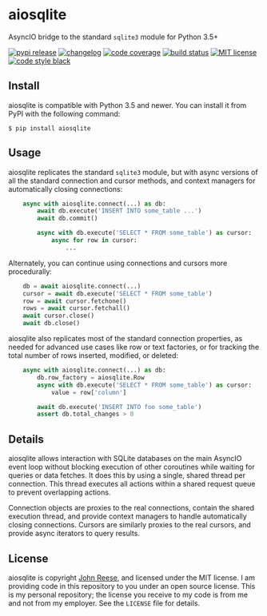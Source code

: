 aiosqlite
=========

AsyncIO bridge to the standard `sqlite3` module for Python 3.5+

[![pypi release](https://img.shields.io/pypi/v/aiosqlite.svg)](https://pypi.org/project/aiosqlite)
[![changelog](https://img.shields.io/badge/change-log-blue)](https://github.com/jreese/aiosqlite/blob/master/CHANGELOG.md)
[![code coverage](https://img.shields.io/codecov/c/github/jreese/aiosqlite/master.svg)](https://codecov.io/gh/jreese/aiosqlite)
[![build status](https://github.com/jreese/aiosqlite/workflows/Build/badge.svg)](https://github.com/jreese/aiosqlite/actions)
[![MIT license](https://img.shields.io/pypi/l/aiosqlite.svg)](https://github.com/jreese/aiosqlite/blob/master/LICENSE)
[![code style black](https://img.shields.io/badge/code%20style-black-000000.svg)](https://github.com/ambv/black)


Install
-------

aiosqlite is compatible with Python 3.5 and newer.
You can install it from PyPI with the following command:

    $ pip install aiosqlite


Usage
-----

aiosqlite replicates the standard `sqlite3` module, but with async versions
of all the standard connection and cursor methods, and context managers for
automatically closing connections:

```python
    async with aiosqlite.connect(...) as db:
        await db.execute('INSERT INTO some_table ...')
        await db.commit()

        async with db.execute('SELECT * FROM some_table') as cursor:
            async for row in cursor:
                ...
```

Alternately, you can continue using connections and cursors more procedurally:

```python
    db = await aiosqlite.connect(...)
    cursor = await db.execute('SELECT * FROM some_table')
    row = await cursor.fetchone()
    rows = await cursor.fetchall()
    await cursor.close()
    await db.close()
```

aiosqlite also replicates most of the standard connection properties, as needed
for advanced use cases like row or text factories, or for tracking the total
number of rows inserted, modified, or deleted:

```python
    async with aiosqlite.connect(...) as db:
        db.row_factory = aiosqlite.Row
        async with db.execute('SELECT * FROM some_table') as cursor:
            value = row['column']

        await db.execute('INSERT INTO foo some_table')
        assert db.total_changes > 0
```


Details
-------

aiosqlite allows interaction with SQLite databases on the main AsyncIO event
loop without blocking execution of other coroutines while waiting for queries
or data fetches.  It does this by using a single, shared thread per connection.
This thread executes all actions within a shared request queue to prevent
overlapping actions.

Connection objects are proxies to the real connections, contain the shared
execution thread, and provide context managers to handle automatically closing
connections.  Cursors are similarly proxies to the real cursors, and provide
async iterators to query results.


License
-------

aiosqlite is copyright [John Reese](https://jreese.sh), and licensed under the
MIT license.  I am providing code in this repository to you under an open source
license.  This is my personal repository; the license you receive to my code
is from me and not from my employer. See the `LICENSE` file for details.
